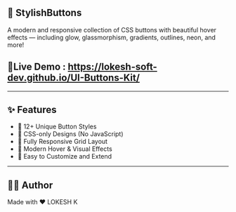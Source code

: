 ## 🔘 StylishButtons

A modern and responsive collection of CSS buttons with beautiful hover effects — including glow, glassmorphism, gradients, outlines, neon, and more!

## 🔗Live Demo : https://lokesh-soft-dev.github.io/UI-Buttons-Kit/
---

## ✨ Features

- 💎 12+ Unique Button Styles
- 🌈 CSS-only Designs (No JavaScript)
- 📱 Fully Responsive Grid Layout
- 🎨 Modern Hover & Visual Effects
- 🔄 Easy to Customize and Extend

---
## 🧑‍💻 Author

Made with ❤️ LOKESH K
